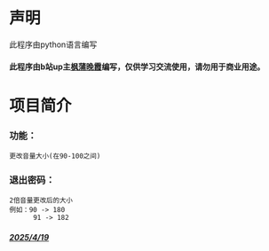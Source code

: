 # 声明

此程序由python语言编写

#### 此程序由b站up主[枫蒲晚霞](https://space.bilibili.com/3546583220095264?spm_id_from=333.1007.0.0)编写，仅供学习交流使用，请勿用于商业用途。

# 项目简介

### 功能：
    更改音量大小(在90-100之间)

### 退出密码：
    2倍音量更改后的大小
    例如：90 -> 180
          91 -> 182

#### [*2025/4/19*]()
